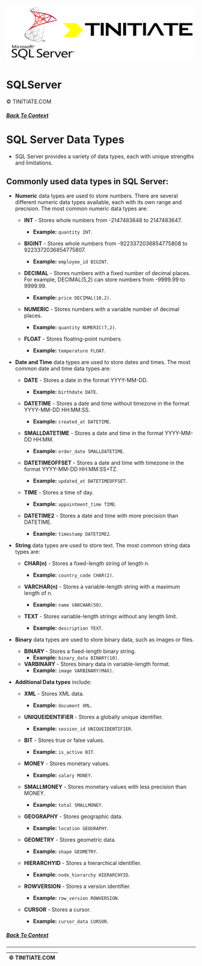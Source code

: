 ![SQLServer Tinitiate Image](sqlserver_tinitiate.png)

# SQLServer
&copy; TINITIATE.COM

##### [Back To Context](./README.md)

# SQL Server Data Types
* SQL Server provides a variety of data types, each with unique strengths and limitations.

## Commonly used data types in SQL Server:
* **Numeric** data types are used to store numbers. There are several different numeric data types available, each with its own range and precision. The most common numeric data types are:

    * **INT** - Stores whole numbers from -2147483648 to 2147483647. 
        * **Example:** `quantity INT`.

    * **BIGINT** - Stores whole numbers from -9223372036854775808 to 9223372036854775807. 
        * **Example:** `employee_id BIGINT`.
    * **DECIMAL** - Stores numbers with a fixed number of decimal places. For example, DECIMAL(5,2) can store numbers from -9999.99 to 9999.99. 
        * **Example:** `price DECIMAL(10,2)`.
    * **NUMERIC** - Stores numbers with a variable number of decimal places. 
        * **Example:** `quantity NUMERIC(7,2)`.
    * **FLOAT** - Stores floating-point numbers.
        * **Example:** `temperature FLOAT`.

* **Date and Time** data types are used to store dates and times. The most common date and time data types are:
    * **DATE** - Stores a date in the format YYYY-MM-DD. 
        * **Example:** `birthdate DATE`.

    * **DATETIME** - Stores a date and time without timezone in the format YYYY-MM-DD HH:MM:SS. 
        * **Example:** `created_at DATETIME`.
    * **SMALLDATETIME** - Stores a date and time in the format YYYY-MM-DD HH:MM.
        * **Example:** `order_date SMALLDATETIME`.
    * **DATETIMEOFFSET** - Stores a date and time with timezone in the format YYYY-MM-DD HH:MM:SS+TZ. 
        * **Example:** `updated_at DATETIMEOFFSET`.
    * **TIME** - Stores a time of day. 
        * **Example:** `appointment_time TIME`.
    * **DATETIME2** - Stores a date and time with more precision than DATETIME.
        * **Example:** `timestamp DATETIME2`.
* **String** data types are used to store text. The most common string data types are:
    * **CHAR(n)** - Stores a fixed-length string of length n. 
        * **Example:** `country_code CHAR(2)`.

    * **VARCHAR(n)** - Stores a variable-length string with a maximum length of n. 
        * **Example:** `name VARCHAR(50)`.
    * **TEXT** - Stores variable-length strings without any length limit. 
        * **Example:** `description TEXT`.
* **Binary** data types are used to store binary data, such as images or files.
    * **BINARY** - Stores a fixed-length binary string.
        * **Example:** `binary_data BINARY(10)`.
    * **VARBINARY** - Stores binary data in variable-length format. 
        * **Example:** `image VARBINARY(MAX)`.
* **Additional Data types** include:
    * **XML** - Stores XML data. 
        * **Example:** `document XML`.
    
    * **UNIQUEIDENTIFIER** - Stores a globally unique identifier. 
        * **Example:** `session_id UNIQUEIDENTIFIER`.
    * **BIT** - Stores true or false values. 
        * **Example:** `is_active BIT`.
    * **MONEY** - Stores monetary values. 
        * **Example:** `salary MONEY`.
    * **SMALLMONEY** - Stores monetary values with less precision than MONEY.
        * **Example:** `total SMALLMONEY`.
    * **GEOGRAPHY** - Stores geographic data.
        * **Example:** `location GEOGRAPHY`.
    * **GEOMETRY** - Stores geometric data.
        * **Example:** `shape GEOMETRY`.
    * **HIERARCHYID** - Stores a hierarchical identifier.
        * **Example:** `node_hierarchy HIERARCHYID`.
    * **ROWVERSION** - Stores a version identifier.
        * **Example:** `row_version ROWVERSION`.
    * **CURSOR** - Stores a cursor.
        * **Example:** `cursor_data CURSOR`.

##### [Back To Context](./README.md)
***
| &copy; TINITIATE.COM |
|----------------------|